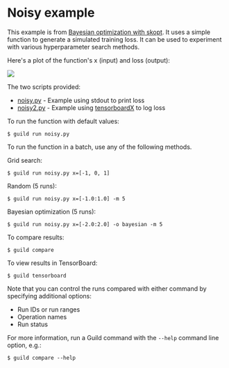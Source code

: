 # Noisy example

This example is from [Bayesian optimization with
skopt](https://scikit-optimize.github.io/notebooks/bayesian-optimization.html). It
uses a simple function to generate a simulated training loss. It can
be used to experiment with various hyperparameter search methods.

Here's a plot of the function's x (input) and loss (output):

![](https://scikit-optimize.github.io/notebooks/bayesian-optimization_files/bayesian-optimization_8_0.png)

The two scripts provided:

- [noisy.py](noisy.py) - Example using stdout to print loss
- [noisy2.py](noisy2.py) - Example using
  [tensorboardX](https://github.com/lanpa/tensorboardX) to log loss

To run the function with default values:

    $ guild run noisy.py

To run the function in a batch, use any of the following methods.

Grid search:

    $ guild run noisy.py x=[-1, 0, 1]

Random (5 runs):

    $ guild run noisy.py x=[-1.0:1.0] -m 5

Bayesian optimization (5 runs):

    $ guild run noisy.py x=[-2.0:2.0] -o bayesian -m 5

To compare results:

    $ guild compare

To view results in TensorBoard:

    $ guild tensorboard

Note that you can control the runs compared with either command by
specifying additional options:

- Run IDs or run ranges
- Operation names
- Run status

For more information, run a Guild command with the `--help` command
line option, e.g.:

    $ guild compare --help
